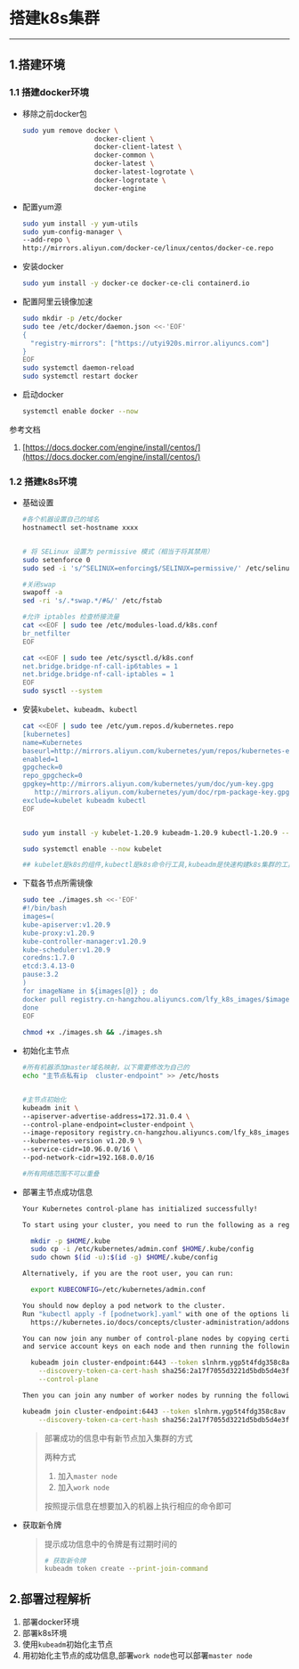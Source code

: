 # 搭建k8s集群

---

## 1.搭建环境

### 1.1 搭建docker环境

- 移除之前docker包

  ``` bash
  sudo yum remove docker \
                    docker-client \
                    docker-client-latest \
                    docker-common \
                    docker-latest \
                    docker-latest-logrotate \
                    docker-logrotate \
                    docker-engine
  ```

  

- 配置yum源

  ```bash
  sudo yum install -y yum-utils
  sudo yum-config-manager \
  --add-repo \
  http://mirrors.aliyun.com/docker-ce/linux/centos/docker-ce.repo
  ```

  

- 安装docker

  ```bash
  sudo yum install -y docker-ce docker-ce-cli containerd.io
  ```

  

- 配置阿里云镜像加速

  ```bash
  sudo mkdir -p /etc/docker
  sudo tee /etc/docker/daemon.json <<-'EOF'
  {
    "registry-mirrors": ["https://utyi920s.mirror.aliyuncs.com"]
  }
  EOF
  sudo systemctl daemon-reload
  sudo systemctl restart docker
  ```

  

- 启动docker

  ```bash
  systemctl enable docker --now
  ```

  

参考文档

1. [https://docs.docker.com/engine/install/centos/](https://docs.docker.com/engine/install/centos/)

### 1.2 搭建k8s环境

- 基础设置

  ```bash
  #各个机器设置自己的域名
  hostnamectl set-hostname xxxx
  
  
  # 将 SELinux 设置为 permissive 模式（相当于将其禁用）
  sudo setenforce 0
  sudo sed -i 's/^SELINUX=enforcing$/SELINUX=permissive/' /etc/selinux/config
  
  #关闭swap
  swapoff -a  
  sed -ri 's/.*swap.*/#&/' /etc/fstab
  
  #允许 iptables 检查桥接流量
  cat <<EOF | sudo tee /etc/modules-load.d/k8s.conf
  br_netfilter
  EOF
  
  cat <<EOF | sudo tee /etc/sysctl.d/k8s.conf
  net.bridge.bridge-nf-call-ip6tables = 1
  net.bridge.bridge-nf-call-iptables = 1
  EOF
  sudo sysctl --system
  
  ```

  

- 安装`kubelet`、`kubeadm`、`kubectl`

  ```bash
  cat <<EOF | sudo tee /etc/yum.repos.d/kubernetes.repo
  [kubernetes]
  name=Kubernetes
  baseurl=http://mirrors.aliyun.com/kubernetes/yum/repos/kubernetes-el7-x86_64
  enabled=1
  gpgcheck=0
  repo_gpgcheck=0
  gpgkey=http://mirrors.aliyun.com/kubernetes/yum/doc/yum-key.gpg
     http://mirrors.aliyun.com/kubernetes/yum/doc/rpm-package-key.gpg
  exclude=kubelet kubeadm kubectl
  EOF
  
  
  sudo yum install -y kubelet-1.20.9 kubeadm-1.20.9 kubectl-1.20.9 --disableexcludes=kubernetes
  
  sudo systemctl enable --now kubelet
  
  ## kubelet是k8s的组件,kubectl是k8s命令行工具,kubeadm是快速构建k8s集群的工具
  ```

  

- 下载各节点所需镜像

  ```bash
  sudo tee ./images.sh <<-'EOF'
  #!/bin/bash
  images=(
  kube-apiserver:v1.20.9
  kube-proxy:v1.20.9
  kube-controller-manager:v1.20.9
  kube-scheduler:v1.20.9
  coredns:1.7.0
  etcd:3.4.13-0
  pause:3.2
  )
  for imageName in ${images[@]} ; do
  docker pull registry.cn-hangzhou.aliyuncs.com/lfy_k8s_images/$imageName
  done
  EOF
     
  chmod +x ./images.sh && ./images.sh
  ```

  

- 初始化主节点

  ```bash
  #所有机器添加master域名映射，以下需要修改为自己的
  echo "主节点私有ip  cluster-endpoint" >> /etc/hosts
  
  
  #主节点初始化
  kubeadm init \
  --apiserver-advertise-address=172.31.0.4 \
  --control-plane-endpoint=cluster-endpoint \
  --image-repository registry.cn-hangzhou.aliyuncs.com/lfy_k8s_images \
  --kubernetes-version v1.20.9 \
  --service-cidr=10.96.0.0/16 \
  --pod-network-cidr=192.168.0.0/16
  
  #所有网络范围不可以重叠
  
  
  ```

  

- 部署主节点成功信息

  ```bash
  Your Kubernetes control-plane has initialized successfully!
  
  To start using your cluster, you need to run the following as a regular user:
  
    mkdir -p $HOME/.kube
    sudo cp -i /etc/kubernetes/admin.conf $HOME/.kube/config
    sudo chown $(id -u):$(id -g) $HOME/.kube/config
  
  Alternatively, if you are the root user, you can run:
  
    export KUBECONFIG=/etc/kubernetes/admin.conf
  
  You should now deploy a pod network to the cluster.
  Run "kubectl apply -f [podnetwork].yaml" with one of the options listed at:
    https://kubernetes.io/docs/concepts/cluster-administration/addons/
  
  You can now join any number of control-plane nodes by copying certificate authorities
  and service account keys on each node and then running the following as root:
  
    kubeadm join cluster-endpoint:6443 --token slnhrm.ygp5t4fdg358c8av \
      --discovery-token-ca-cert-hash sha256:2a17f7055d3221d5bdb5d4e3fbe9024487b5ad36836a7d655aa25042f20dce62 \
      --control-plane 
  
  Then you can join any number of worker nodes by running the following on each as root:
  
  kubeadm join cluster-endpoint:6443 --token slnhrm.ygp5t4fdg358c8av \
      --discovery-token-ca-cert-hash sha256:2a17f7055d3221d5bdb5d4e3fbe9024487b5ad36836a7d655aa25042f20dce62
  ```

  

  >部署成功的信息中有新节点加入集群的方式
  >
  >两种方式
  >
  >1. 加入`master node`
  >2. 加入`work node`
  >
  >按照提示信息在想要加入的机器上执行相应的命令即可

- 获取新令牌

  >提示成功信息中的令牌是有过期时间的
  >
  >```bash
  ># 获取新令牌
  >kubeadm token create --print-join-command
  >```
  >
  >



## 2.部署过程解析

1. 部署docker环境
2. 部署k8s环境
3. 使用`kubeadm`初始化主节点
4. 用初始化主节点的成功信息,部署`work node`也可以部署`master node`

